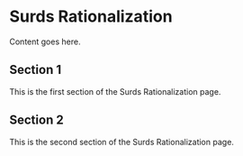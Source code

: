 # Surds Rationalization

Content goes here.

## Section 1

This is the first section of the Surds Rationalization page.

## Section 2

This is the second section of the Surds Rationalization page.

